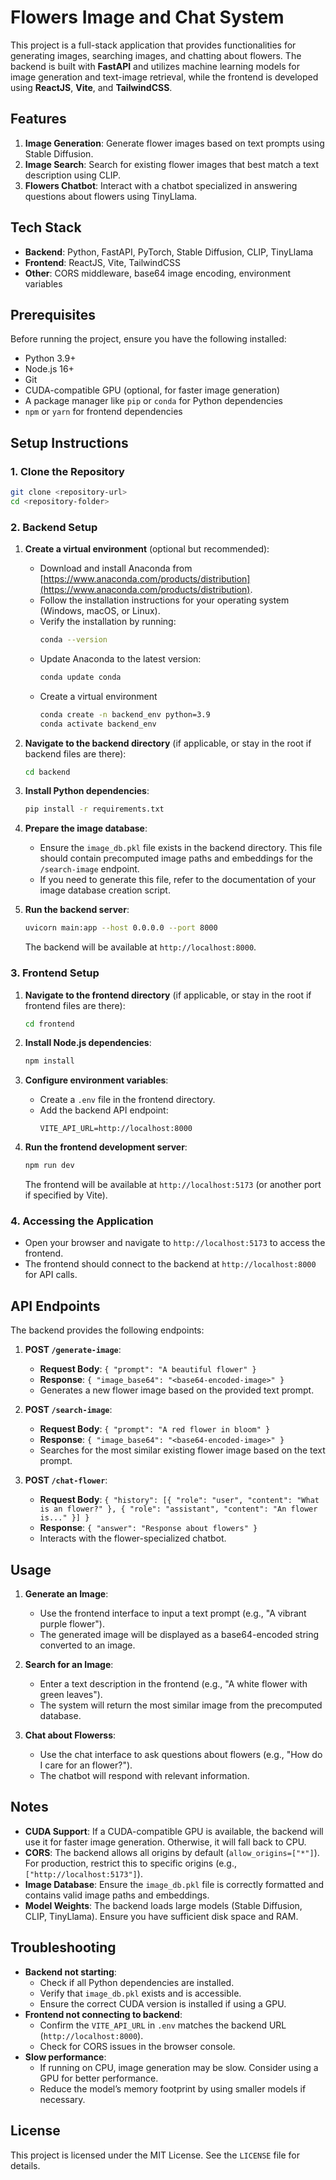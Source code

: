 
# Flowers Image and Chat System

This project is a full-stack application that provides functionalities for generating images, searching images, and chatting about flowers. The backend is built with **FastAPI** and utilizes machine learning models for image generation and text-image retrieval, while the frontend is developed using **ReactJS**, **Vite**, and **TailwindCSS**.

## Features
1. **Image Generation**: Generate flower images based on text prompts using Stable Diffusion.
2. **Image Search**: Search for existing flower images that best match a text description using CLIP.
3. **Flowers Chatbot**: Interact with a chatbot specialized in answering questions about flowers using TinyLlama.

## Tech Stack
- **Backend**: Python, FastAPI, PyTorch, Stable Diffusion, CLIP, TinyLlama
- **Frontend**: ReactJS, Vite, TailwindCSS
- **Other**: CORS middleware, base64 image encoding, environment variables

## Prerequisites
Before running the project, ensure you have the following installed:
- Python 3.9+
- Node.js 16+
- Git
- CUDA-compatible GPU (optional, for faster image generation)
- A package manager like `pip` or `conda` for Python dependencies
- `npm` or `yarn` for frontend dependencies

## Setup Instructions

### 1. Clone the Repository
```bash
git clone <repository-url>
cd <repository-folder>
```

### 2. Backend Setup

1. **Create a virtual environment** (optional but recommended):
   - Download and install Anaconda from [https://www.anaconda.com/products/distribution](https://www.anaconda.com/products/distribution).
   - Follow the installation instructions for your operating system (Windows, macOS, or Linux).
   - Verify the installation by running:
     ```bash
     conda --version
     ```
   - Update Anaconda to the latest version:
     ```bash
     conda update conda
     ```
   - Create a virtual environment
     ```bash
     conda create -n backend_env python=3.9
     conda activate backend_env
     ```

2. **Navigate to the backend directory** (if applicable, or stay in the root if backend files are there):
   ```bash
   cd backend
   ```

3. **Install Python dependencies**:
   ```bash
   pip install -r requirements.txt
   ```

4. **Prepare the image database**:
   - Ensure the `image_db.pkl` file exists in the backend directory. This file should contain precomputed image paths and embeddings for the `/search-image` endpoint.
   - If you need to generate this file, refer to the documentation of your image database creation script.

5. **Run the backend server**:
   ```bash
   uvicorn main:app --host 0.0.0.0 --port 8000
   ```
   The backend will be available at `http://localhost:8000`.

### 3. Frontend Setup
1. **Navigate to the frontend directory** (if applicable, or stay in the root if frontend files are there):
   ```bash
   cd frontend
   ```

2. **Install Node.js dependencies**:
   ```bash
   npm install
   ```

3. **Configure environment variables**:
   - Create a `.env` file in the frontend directory.
   - Add the backend API endpoint:
     ```
     VITE_API_URL=http://localhost:8000
     ```

4. **Run the frontend development server**:
   ```bash
   npm run dev
   ```
   The frontend will be available at `http://localhost:5173` (or another port if specified by Vite).

### 4. Accessing the Application
- Open your browser and navigate to `http://localhost:5173` to access the frontend.
- The frontend should connect to the backend at `http://localhost:8000` for API calls.

## API Endpoints
The backend provides the following endpoints:
1. **POST `/generate-image`**:
   - **Request Body**: `{ "prompt": "A beautiful flower" }`
   - **Response**: `{ "image_base64": "<base64-encoded-image>" }`
   - Generates a new flower image based on the provided text prompt.

2. **POST `/search-image`**:
   - **Request Body**: `{ "prompt": "A red flower in bloom" }`
   - **Response**: `{ "image_base64": "<base64-encoded-image>" }`
   - Searches for the most similar existing flower image based on the text prompt.

3. **POST `/chat-flower`**:
   - **Request Body**: `{ "history": [{ "role": "user", "content": "What is an flower?" }, { "role": "assistant", "content": "An flower is..." }] }`
   - **Response**: `{ "answer": "Response about flowers" }`
   - Interacts with the flower-specialized chatbot.

## Usage
1. **Generate an Image**:
   - Use the frontend interface to input a text prompt (e.g., "A vibrant purple flower").
   - The generated image will be displayed as a base64-encoded string converted to an image.

2. **Search for an Image**:
   - Enter a text description in the frontend (e.g., "A white flower with green leaves").
   - The system will return the most similar image from the precomputed database.

3. **Chat about Flowerss**:
   - Use the chat interface to ask questions about flowers (e.g., "How do I care for an flower?").
   - The chatbot will respond with relevant information.

## Notes
- **CUDA Support**: If a CUDA-compatible GPU is available, the backend will use it for faster image generation. Otherwise, it will fall back to CPU.
- **CORS**: The backend allows all origins by default (`allow_origins=["*"]`). For production, restrict this to specific origins (e.g., `["http://localhost:5173"]`).
- **Image Database**: Ensure the `image_db.pkl` file is correctly formatted and contains valid image paths and embeddings.
- **Model Weights**: The backend loads large models (Stable Diffusion, CLIP, TinyLlama). Ensure you have sufficient disk space and RAM.

## Troubleshooting
- **Backend not starting**:
  - Check if all Python dependencies are installed.
  - Verify that `image_db.pkl` exists and is accessible.
  - Ensure the correct CUDA version is installed if using a GPU.
- **Frontend not connecting to backend**:
  - Confirm the `VITE_API_URL` in `.env` matches the backend URL (`http://localhost:8000`).
  - Check for CORS issues in the browser console.
- **Slow performance**:
  - If running on CPU, image generation may be slow. Consider using a GPU for better performance.
  - Reduce the model’s memory footprint by using smaller models if necessary.

## License
This project is licensed under the MIT License. See the `LICENSE` file for details.

